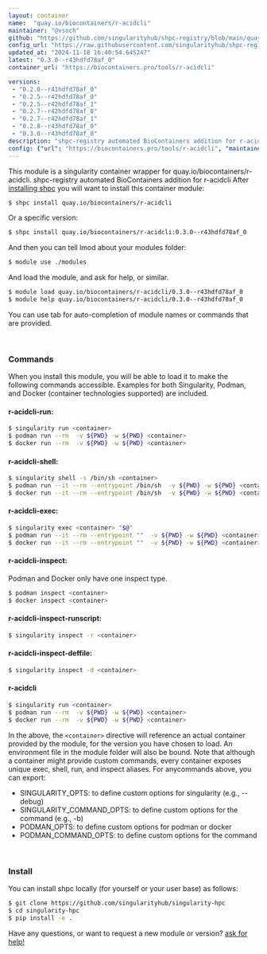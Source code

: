 ```yaml
---
layout: container
name:  "quay.io/biocontainers/r-acidcli"
maintainer: "@vsoch"
github: "https://github.com/singularityhub/shpc-registry/blob/main/quay.io/biocontainers/r-acidcli/container.yaml"
config_url: "https://raw.githubusercontent.com/singularityhub/shpc-registry/main/quay.io/biocontainers/r-acidcli/container.yaml"
updated_at: "2024-11-18 16:40:54.645247"
latest: "0.3.0--r43hdfd78af_0"
container_url: "https://biocontainers.pro/tools/r-acidcli"

versions:
 - "0.2.0--r41hdfd78af_0"
 - "0.2.5--r42hdfd78af_0"
 - "0.2.5--r42hdfd78af_1"
 - "0.2.7--r42hdfd78af_0"
 - "0.2.7--r42hdfd78af_1"
 - "0.2.8--r43hdfd78af_0"
 - "0.3.0--r43hdfd78af_0"
description: "shpc-registry automated BioContainers addition for r-acidcli"
config: {"url": "https://biocontainers.pro/tools/r-acidcli", "maintainer": "@vsoch", "description": "shpc-registry automated BioContainers addition for r-acidcli", "latest": {"0.3.0--r43hdfd78af_0": "sha256:d3714ddfac9026d4edc0c17291d136357c7621637108fbe44ba692f4e1f7a3ac"}, "tags": {"0.2.0--r41hdfd78af_0": "sha256:9a36d78a939ef97ccaa9ecdc4f7f9873c5af3155c740e1e18fb20f74acd54a2e", "0.2.5--r42hdfd78af_0": "sha256:8af160273025875429f3318b9e6fe69a6cc05df3616b02e74ba8d6a16c4e0b94", "0.2.5--r42hdfd78af_1": "sha256:63db18130bc765abfc42ed08eb9770bd9765bf09a908dd8585aca000892f9f01", "0.2.7--r42hdfd78af_0": "sha256:62dbf9f522d4950e4a8e87b0c96715619f4207cf1d62a3e59aa3259f4f789c6c", "0.2.7--r42hdfd78af_1": "sha256:04156c07eb788ff9d13fbf8d730ebacb1faff524bd48402921ea28ec695f5a17", "0.2.8--r43hdfd78af_0": "sha256:e9d7a33ed9f5c94f12d93099677b0c1f805ca617cd13a6f91ddfb37f851b2b07", "0.3.0--r43hdfd78af_0": "sha256:d3714ddfac9026d4edc0c17291d136357c7621637108fbe44ba692f4e1f7a3ac"}, "docker": "quay.io/biocontainers/r-acidcli"}
---
```


This module is a singularity container wrapper for quay.io/biocontainers/r-acidcli.
shpc-registry automated BioContainers addition for r-acidcli
After [installing shpc](#install) you will want to install this container module:


```bash
$ shpc install quay.io/biocontainers/r-acidcli
```

Or a specific version:

```bash
$ shpc install quay.io/biocontainers/r-acidcli:0.3.0--r43hdfd78af_0
```

And then you can tell lmod about your modules folder:

```bash
$ module use ./modules
```

And load the module, and ask for help, or similar.

```bash
$ module load quay.io/biocontainers/r-acidcli/0.3.0--r43hdfd78af_0
$ module help quay.io/biocontainers/r-acidcli/0.3.0--r43hdfd78af_0
```

You can use tab for auto-completion of module names or commands that are provided.

<br>

### Commands

When you install this module, you will be able to load it to make the following commands accessible.
Examples for both Singularity, Podman, and Docker (container technologies supported) are included.

#### r-acidcli-run:

```bash
$ singularity run <container>
$ podman run --rm  -v ${PWD} -w ${PWD} <container>
$ docker run --rm  -v ${PWD} -w ${PWD} <container>
```

#### r-acidcli-shell:

```bash
$ singularity shell -s /bin/sh <container>
$ podman run --it --rm --entrypoint /bin/sh  -v ${PWD} -w ${PWD} <container>
$ docker run --it --rm --entrypoint /bin/sh  -v ${PWD} -w ${PWD} <container>
```

#### r-acidcli-exec:

```bash
$ singularity exec <container> "$@"
$ podman run --it --rm --entrypoint ""  -v ${PWD} -w ${PWD} <container> "$@"
$ docker run --it --rm --entrypoint ""  -v ${PWD} -w ${PWD} <container> "$@"
```

#### r-acidcli-inspect:

Podman and Docker only have one inspect type.

```bash
$ podman inspect <container>
$ docker inspect <container>
```

#### r-acidcli-inspect-runscript:

```bash
$ singularity inspect -r <container>
```

#### r-acidcli-inspect-deffile:

```bash
$ singularity inspect -d <container>
```



#### r-acidcli

```bash
$ singularity run <container>
$ podman run --rm  -v ${PWD} -w ${PWD} <container>
$ docker run --rm  -v ${PWD} -w ${PWD} <container>
```


In the above, the `<container>` directive will reference an actual container provided
by the module, for the version you have chosen to load. An environment file in the
module folder will also be bound. Note that although a container
might provide custom commands, every container exposes unique exec, shell, run, and
inspect aliases. For anycommands above, you can export:

 - SINGULARITY_OPTS: to define custom options for singularity (e.g., --debug)
 - SINGULARITY_COMMAND_OPTS: to define custom options for the command (e.g., -b)
 - PODMAN_OPTS: to define custom options for podman or docker
 - PODMAN_COMMAND_OPTS: to define custom options for the command

<br>

### Install

You can install shpc locally (for yourself or your user base) as follows:

```bash
$ git clone https://github.com/singularityhub/singularity-hpc
$ cd singularity-hpc
$ pip install -e .
```

Have any questions, or want to request a new module or version? [ask for help!](https://github.com/singularityhub/singularity-hpc/issues)